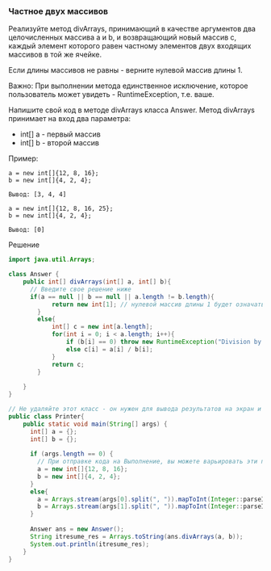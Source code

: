 ### Частное двух массивов

Реализуйте метод divArrays, принимающий в качестве аргументов два целочисленных массива a и b, и возвращающий новый массив с, каждый элемент которого равен частному элементов двух входящих массивов в той же ячейке.

Если длины массивов не равны - верните нулевой массив длины 1.

Важно: При выполнении метода единственное исключение, которое пользователь может увидеть - RuntimeException, т.е. ваше.

Напишите свой код в методе divArrays класса Answer. Метод divArrays принимает на вход два параметра:

- int[] a - первый массив
- int[] b - второй массив

Пример:
```
a = new int[]{12, 8, 16};
b = new int[]{4, 2, 4};

Вывод: [3, 4, 4]

a = new int[]{12, 8, 16, 25};
b = new int[]{4, 2, 4};

Вывод: [0]
```
Решение
``` Java
import java.util.Arrays;

class Answer {
    public int[] divArrays(int[] a, int[] b){
      // Введите свое решение ниже
      if(a == null || b == null || a.length != b.length){
            return new int[1]; // нулевой массив длины 1 будет означать различие в длине массивов
        }
        else{
            int[] c = new int[a.length];
            for(int i = 0; i < a.length; i++){
                if (b[i] == 0) throw new RuntimeException("Division by 0");
                else c[i] = a[i] / b[i];
            }
            return c;
        }
       
    }
}

// Не удаляйте этот класс - он нужен для вывода результатов на экран и проверки
public class Printer{ 
    public static void main(String[] args) { 
      int[] a = {};
      int[] b = {};
      
      if (args.length == 0) {
        // При отправке кода на Выполнение, вы можете варьировать эти параметры
        a = new int[]{12, 8, 16};
        b = new int[]{4, 2, 4};
      }
      else{
        a = Arrays.stream(args[0].split(", ")).mapToInt(Integer::parseInt).toArray();
        b = Arrays.stream(args[1].split(", ")).mapToInt(Integer::parseInt).toArray();
      }     
      
      Answer ans = new Answer(); 
      String itresume_res = Arrays.toString(ans.divArrays(a, b));     
      System.out.println(itresume_res);
    }
}

```
